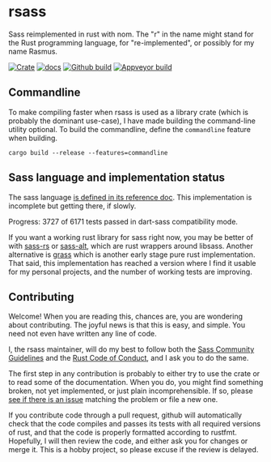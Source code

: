 # rsass

Sass reimplemented in rust with nom.
The "r" in the name might stand for the Rust programming language, for
"re-implemented", or possibly for my name Rasmus.

[![Crate](https://meritbadge.herokuapp.com/rsass)](https://crates.io/crates/rsass)
[![docs](https://docs.rs/rsass/badge.svg)](https://docs.rs/rsass)
[![Github build](https://github.com/kaj/rsass/workflows/CI/badge.svg)](https://github.com/kaj/rsass/actions)
[![Appveyor build](https://ci.appveyor.com/api/projects/status/w0hfnjwx31f7eoxj/branch/master?svg=true)](https://ci.appveyor.com/project/kaj/rsass/branch/master)

## Commandline

To make compiling faster when rsass is used as a library crate (which
is probably the dominant use-case), I have made building the
command-line utility optional.
To build the commandline, define the `commandline` feature when
building.

    cargo build --release --features=commandline

## Sass language and implementation status

The sass language [is defined in its reference
doc](http://sass-lang.com/documentation/file.SASS_REFERENCE.html).
This implementation is incomplete but getting there, if slowly.

Progress: 3727 of 6171 tests passed in dart-sass compatibility mode.

If you want a working rust library for sass right now, you may
be better of with [sass-rs](https://crates.io/crates/sass-rs)
or [sass-alt](https://crates.io/crates/sass-alt),
which are rust wrappers around libsass.
Another alternative is [grass](https://crates.io/crates/grass)
which is another early stage pure rust implementation.
That said, this implementation has reached a version where I find it
usable for my personal projects, and the number of working tests are
improving.

## Contributing

Welcome! When you are reading this, chances are, you are wondering about contributing. The joyful news is that this is easy, and simple. You need not even have written any line of code.

I, the rsass maintainer, will do my best to follow both the
[Sass Community Guidelines](https://sass-lang.com/community-guidelines)
and the
[Rust Code of Conduct](https://www.rust-lang.org/policies/code-of-conduct),
and I ask you to do the same.

The first step in any contribution is probably to either try to use
the crate or to read some of the documentation.
When you do, you might find something broken, not yet implemented, or
just plain incomprehensible.
If so, please
[see if there is an issue](https://github.com/kaj/rsass/issues)
matching the problem or file a new one.

If you contribute code through a pull request, github will
automatically check that the code compiles and passes its tests with
all required versions of rust, and that the code is properly formatted
according to rustfmt.
Hopefully, I will then review the code, and either ask you for changes
or merge it.
This is a hobby project, so please excuse if the review is delayed.
